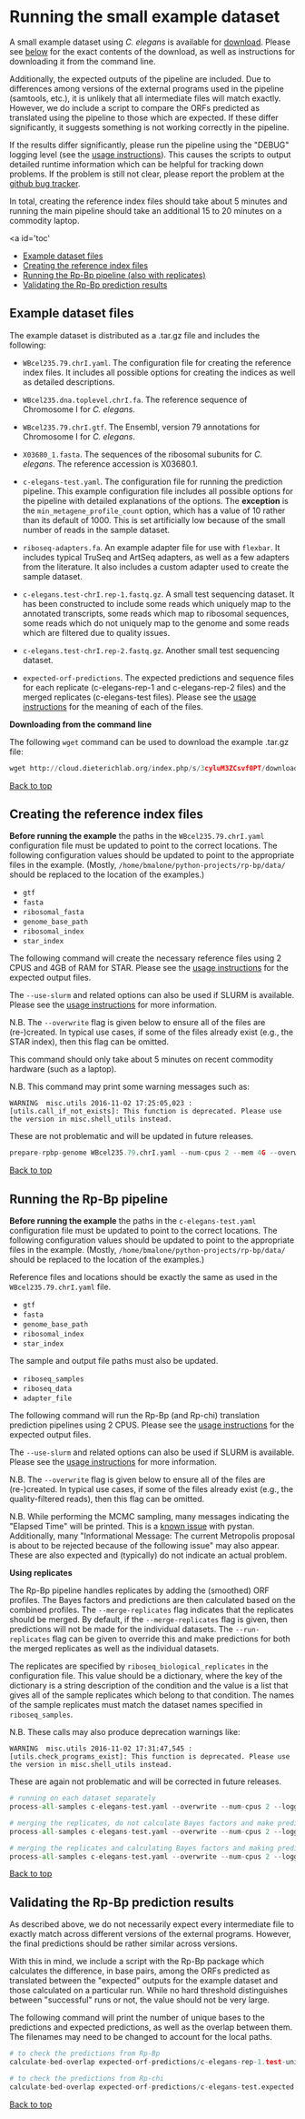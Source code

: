 
# Running the small example dataset

A small example dataset using _C. elegans_ is available for [download](http://cloud.dieterichlab.org/index.php/s/3cyluM3ZCsvf0PT/download). Please see [below](#example-dataset-files) for the exact contents of the download, as well as instructions for downloading it from the command line.

Additionally, the expected outputs of the pipeline are included. Due to differences among versions of the external programs used in the pipeline (samtools, etc.), it is unlikely that all intermediate files will match exactly. However, we do include a script to compare the ORFs predicted as translated using the pipeline to those which are expected. If these differ significantly, it suggests something is not working correctly in the pipeline.

If the results differ significantly, please run the pipeline using the "DEBUG" logging level (see the [usage instructions](usage-instructions.ipynb#logging-options)). This causes the scripts to output detailed runtime information which can be helpful for tracking down problems. If the problem is still not clear, please report the problem at the [github bug tracker](https://github.com/dieterich-lab/rp-bp/issues).

In total, creating the reference index files should take about 5 minutes and running the main pipeline should take an additional 15 to 20 minutes on a commodity laptop.

<a id='toc'</a>
* [Example dataset files](#example-dataset-files)
* [Creating the reference index files](#creating-reference-indices)
* [Running the Rp-Bp pipeline (also with replicates)](#running-rpbp-pipeline)
* [Validating the Rp-Bp prediction results](#validating-results)

<a id="example-dataset-files"></a>

## Example dataset files

The example dataset is distributed as a .tar.gz file and includes the following:
* `WBcel235.79.chrI.yaml`. The configuration file for creating the reference index files. It includes all possible options for creating the indices as well as detailed descriptions.

* `WBcel235.dna.toplevel.chrI.fa`. The reference sequence of Chromosome I for _C. elegans_.

* `WBcel235.79.chrI.gtf`. The Ensembl, version 79 annotations for Chromosome I for _C. elegans_.

* `X03680_1.fasta`. The sequences of the ribosomal subunits for _C. elegans_. The reference accession is X03680.1.

* `c-elegans-test.yaml`. The configuration file for running the prediction pipeline. This example configuration file includes all possible options for the pipeline with detailed explanations of the options. The **exception** is the `min_metagene_profile_count` option, which has a value of 10 rather than its default of 1000. This is set artificially low because of the small number of reads in the sample dataset.

* `riboseq-adapters.fa`. An example adapter file for use with `flexbar`. It includes typical TruSeq and ArtSeq adapters, as well as a few adapters from the literature. It also includes a custom adapter used to create the sample dataset.

* `c-elegans.test-chrI.rep-1.fastq.gz`. A small test sequencing dataset. It has been constructed to include some reads which uniquely map to the annotated transcripts, some reads which map to ribosomal sequences, some reads which do not uniquely map to the genome and some reads which are filtered due to quality issues.

* `c-elegans.test-chrI.rep-2.fastq.gz`. Another small test sequencing dataset.

* `expected-orf-predictions`. The expected predictions and sequence files for each replicate (c-elegans-rep-1 and c-elegans-rep-2 files) and the merged replicates (c-elegans-test files). Please see the [usage instructions](usage-instructions.ipynb#logging-options) for the meaning of each of the files.

**Downloading from the command line**

The following `wget` command can be used to download the example .tar.gz file:


```python
wget http://cloud.dieterichlab.org/index.php/s/3cyluM3ZCsvf0PT/download -O c-elegans-chrI-example.tar.gz
```

[Back to top](#toc)

<a id='creating-reference-indices'></a>

## Creating the reference index files

**Before running the example** the paths in the `WBcel235.79.chrI.yaml` configuration file must be updated to point to the correct locations. The following configuration values should be updated to point to the appropriate files in the example. (Mostly, `/home/bmalone/python-projects/rp-bp/data/` should be replaced to the location of the examples.)

* `gtf`
* `fasta`
* `ribosomal_fasta`
* `genome_base_path`
* `ribosomal_index`
* `star_index`

The following command will create the necessary reference files using 2 CPUS and 4GB of RAM for STAR. Please see the [usage instructions](usage-instructions.ipynb#creating-reference-genome-indices) for the expected output files.

The `--use-slurm` and related options can also be used if SLURM is available. Please see the [usage instructions](usage-instructions.ipynb#parallel-processing-options) for more information.

N.B. The `--overwrite` flag is given below to ensure all of the files are (re-)created. In typical use cases, if some of the files already exist (e.g., the STAR index), then this flag can be omitted.

This command should only take about 5 minutes on recent commodity hardware (such as a laptop).

N.B. This command may print some warning messages such as:

`WARNING  misc.utils 2016-11-02 17:25:05,023 : [utils.call_if_not_exists]: This function is deprecated. Please use the version in misc.shell_utils instead.`

These are not problematic and will be updated in future releases.


```python
prepare-rpbp-genome WBcel235.79.chrI.yaml --num-cpus 2 --mem 4G --overwrite --logging-level INFO
```

[Back to top](#toc)

<a id='running-rpbp-pipeline'></a>

## Running the Rp-Bp pipeline

**Before running the example** the paths in the `c-elegans-test.yaml` configuration file must be updated to point to the correct locations. The following configuration values should be updated to point to the appropriate files in the example. (Mostly, `/home/bmalone/python-projects/rp-bp/data/` should be replaced to the location of the examples.)

Reference files and locations should be exactly the same as used in the  `WBcel235.79.chrI.yaml` file.

* `gtf`
* `fasta`
* `genome_base_path`
* `ribosomal_index`
* `star_index`

The sample and output file paths must also be updated.

* `riboseq_samples`
* `riboseq_data`
* `adapter_file`

The following command will run the Rp-Bp (and Rp-chi) translation prediction pipelines using 2 CPUS. Please see the [usage instructions](usage-instructions.ipynb#running-pipelines) for the expected output files.

The `--use-slurm` and related options can also be used if SLURM is available. Please see the [usage instructions](usage-instructions.ipynb#parallel-processing-options) for more information.

N.B. The `--overwrite` flag is given below to ensure all of the files are (re-)created. In typical use cases, if some of the files already exist (e.g., the quality-filtered reads), then this flag can be omitted.

N.B. While performing the MCMC sampling, many messages indicating the "Elapsed Time" will be printed. This is a [known issue](https://github.com/stan-dev/pystan/issues/98) with pystan. Additionally, many "Informational Message: The current Metropolis proposal is about to be rejected because of the following issue" may also appear. These are also expected and (typically) do not indicate an actual problem.

**Using replicates**

The Rp-Bp pipeline handles replicates by adding the (smoothed) ORF profiles. The Bayes factors and predictions are then calculated based on the combined profiles. The `--merge-replicates` flag indicates that the replicates should be merged. By default, if the `--merge-replicates` flag is given, then predictions will not be made for the individual datasets. The `--run-replicates` flag can be given to override this and make predictions for both the merged replicates as well as the individual datasets.

The replicates are specified by `riboseq_biological_replicates` in the configuration file. This value should be a dictionary, where the key of the dictionary is a string description of the condition and the value is a list that gives all of the sample replicates which belong to that condition. The names of the sample replicates must match the dataset names specified in `riboseq_samples`.

N.B. These calls may also produce deprecation warnings like:

`WARNING  misc.utils 2016-11-02 17:31:47,545 : [utils.check_programs_exist]: This function is deprecated. Please use the version in misc.shell_utils instead.`

These are again not problematic and will be corrected in future releases.


```python
# running on each dataset separately
process-all-samples c-elegans-test.yaml --overwrite --num-cpus 2 --logging-level INFO

# merging the replicates, do not calculate Bayes factors and make predictions for individual datasets
process-all-samples c-elegans-test.yaml --overwrite --num-cpus 2 --logging-level INFO --merge-replicates

# merging the replicates and calculating Bayes factors and making predictions for individual datasets
process-all-samples c-elegans-test.yaml --overwrite --num-cpus 2 --logging-level INFO --merge-replicates --run-replicates
```

[Back to top](#toc)

<a id='validating-results'></a>

## Validating the Rp-Bp prediction results

As described above, we do not necessarily expect every intermediate file to exactly match across different versions of the external programs. However, the final predictions should be rather similar across versions.

With this in mind, we include a script with the Rp-Bp package which calculates the difference, in base pairs, among the ORFs predicted as translated between the "expected" outputs for the example dataset and those calculated on a particular run. While no hard threshold distinguishes between "successful" runs or not, the value should not be very large.

The following command will print the number of unique bases to the predictions and expected predictions, as well as the overlap between them. The filenames may need to be changed to account for the local paths.


```python
# to check the predictions from Rp-Bp
calculate-bed-overlap expected-orf-predictions/c-elegans-rep-1.test-unique.length-29.offset-12.frac-0.2.rw-0.filtered.predicted-orfs.bed.gz orf-predictions/c-elegans-rep-1.test-unique.length-29.offset-12.frac-0.2.rw-0.filtered.predicted-orfs.bed.gz

# to check the predictions from Rp-chi
calculate-bed-overlap expected-orf-predictions/c-elegans-test.expected.rpchi.predicted-orfs.bed.gz orf-predictions/c-elegans-chrI.test-unique.length-29.offset-12.chisq.predicted-orfs.bed.gz
```

[Back to top](#toc)
